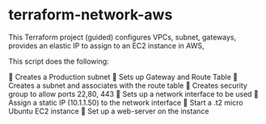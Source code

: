 # terraform-network-aws
This Terraform project (guided) configures VPCs, subnet, gateways, provides an elastic IP to assign to an EC2 instance in AWS,


This script does the following:

	Creates a Production subnet
	Sets up Gateway and Route Table
	Creates a subnet and associates with the route table
	Creates security group to allow ports 22,80, 443
	Sets up a network interface to be used 
	Assign a static IP (10.1.1.50) to the network interface
	Start a .t2 micro Ubuntu EC2 instance
	Set up  a web-server on the instance



